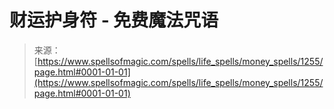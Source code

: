 <!--yml

category: 未分类

date: 2024-06-12 18:34:13

-->

# 财运护身符 - 免费魔法咒语

> 来源：[https://www.spellsofmagic.com/spells/life_spells/money_spells/1255/page.html#0001-01-01](https://www.spellsofmagic.com/spells/life_spells/money_spells/1255/page.html#0001-01-01)
